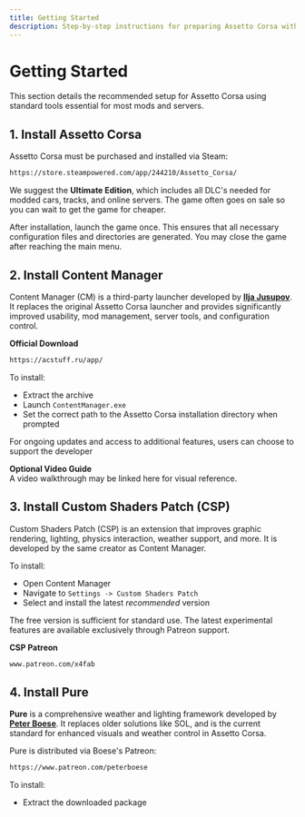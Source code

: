 ```yaml
---
title: Getting Started
description: Step-by-step instructions for preparing Assetto Corsa with essential tools and enhancements.
---
```


<!-- TODO: NEED TO CLARIFY THE WORDING AND WHAT NOT -->

# Getting Started

This section details the recommended setup for Assetto Corsa using standard tools essential for most mods and servers.

## 1. Install Assetto Corsa

Assetto Corsa must be purchased and installed via Steam:

```txt
https://store.steampowered.com/app/244210/Assetto_Corsa/
```

We suggest the **Ultimate Edition**, which includes all DLC's needed for modded cars, tracks, and online servers. The game often goes on sale so you can wait to get the game for cheaper.

After installation, launch the game once. This ensures that all necessary configuration files and directories are generated. You may close the game after reaching the main menu.

## 2. Install Content Manager

<!-- TODO: ADD REFERENCES TO ILJA'S CREATOR PROFILE FOR THIS SECTION -->

Content Manager (CM) is a third-party launcher developed by **[Ilja Jusupov](creator-profile.md)**. It replaces the original Assetto Corsa launcher and provides significantly improved usability, mod management, server tools, and configuration control.

**Official Download**

```txt
https://acstuff.ru/app/
```

To install:

- Extract the archive
- Launch `ContentManager.exe`
- Set the correct path to the Assetto Corsa installation directory when prompted

For ongoing updates and access to additional features, users can choose to support the developer

**Optional Video Guide**  
A video walkthrough may be linked here for visual reference.

## 3. Install Custom Shaders Patch (CSP)

Custom Shaders Patch (CSP) is an extension that improves graphic rendering, lighting, physics interaction, weather support, and more. It is developed by the same creator as Content Manager.

To install:

- Open Content Manager
- Navigate to `Settings -> Custom Shaders Patch`
- Select and install the latest _recommended_ version

The free version is sufficient for standard use. The latest experimental features are available exclusively through Patreon support.

**CSP Patreon**

```txt
www.patreon.com/x4fab
```

## 4. Install Pure

<!-- TODO: ADD REFERENCES TO PETER'S CREATOR PROFILE FOR THIS SECTION -->

**Pure** is a comprehensive weather and lighting framework developed by **[Peter Boese](creator-profile.md)**. It replaces older solutions like SOL, and is the current standard for enhanced visuals and weather control in Assetto Corsa.

Pure is distributed via Boese's Patreon:

```txt
https://www.patreon.com/peterboese
```

To install:

- Extract the downloaded package

<!-- TODO: FINISH THIS -->
